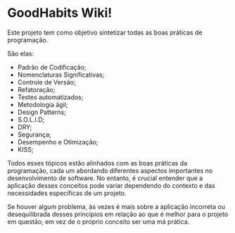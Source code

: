 # GoodHabits Wiki!

Este projeto tem como objetivo sintetizar todas as boas práticas de programação.

São elas:

* Padrão de Codificação;
* Nomenclaturas Significativas;
* Controle de Versão;
* Refatoração;
* Testes automatizados;
* Metodologia ágil;
* Design Patterns;
* S.O.L.I.D;
* DRY;
* Segurança;
* Desempenho e Otimização;
* KISS;
  
Todos esses tópicos estão alinhados com as boas práticas da programação, cada um abordando diferentes aspectos 
importantes no desenvolvimento de software. No entanto, é crucial entender que a aplicação desses conceitos pode 
variar dependendo do contexto e das necessidades específicas de um projeto.

Se houver algum problema, às vezes é mais sobre a aplicação incorreta ou desequilibrada desses princípios em relação 
ao que é melhor para o projeto em questão, em vez de o próprio conceito ser uma má prática.
